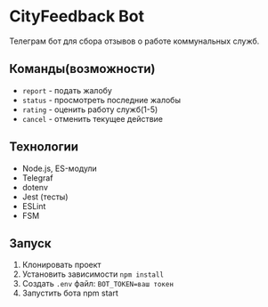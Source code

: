 # CityFeedback Bot
Телеграм бот для сбора отзывов о работе коммунальных служб.

## Команды(возможности)
- `report` - подать жалобу
- `status` - просмотреть последние жалобы
- `rating` - оценить работу служб(1-5)
- `cancel` - отменить текущее действие

## Технологии
- Node.js, ES-модули
- Telegraf
- dotenv
- Jest (тесты)
- ESLint
- FSM

## Запуск
1. Клонировать проект
2. Установить зависимости `npm install`
3. Создать `.env` файл: `BOT_TOKEN=ваш токен`
4. Запустить бота npm start